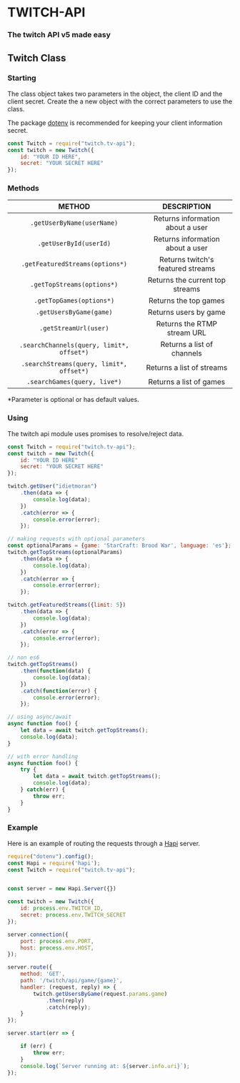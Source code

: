 # TWITCH-API
### The twitch API v5 made easy

## Twitch Class

### Starting
The class object takes two parameters in the object, the client ID and the client secret.
Create the a new object with the correct parameters to use the class.

The package [dotenv](https://github.com/motdotla/dotenv) is recommended for keeping your client information secret.
```js
const Twitch = require("twitch.tv-api");
const twitch = new Twitch({
    id: "YOUR ID HERE",
    secret: "YOUR SECRET HERE"
});
```

### Methods

| METHOD  | DESCRIPTION |
|:--------:|:-----------:|
| `.getUserByName(userName)` | Returns information about a user |
| `.getUserById(userId)` | Returns information about a user |
| `.getFeaturedStreams(options*)` | Returns twitch's featured streams |
| `.getTopStreams(options*)`      | Returns the current top streams |
| `.getTopGames(options*)`        | Returns the top games |
| `.getUsersByGame(game)`  |  Returns users by game |
| `.getStreamUrl(user)`    | Returns the RTMP stream URL |
| `.searchChannels(query, limit*, offset*)` | Returns a list of channels |
| `.searchStreams(query, limit*, offset*)` | Returns a list of streams |
| `.searchGames(query, live*)` | Returns a list of games |
*Parameter is optional or has default values.

### Using

The twitch api module uses promises to resolve/reject data.

```js
const Twitch = require("twitch.tv-api");
const twitch = new Twitch({
    id: "YOUR ID HERE"
    secret: "YOUR SECRET HERE"
});

twitch.getUser("idietmoran")
    .then(data => {
        console.log(data);
    })
    .catch(error => {
        console.error(error);
    });

// making requests with optional parameters
const optionalParams = {game: 'StarCraft: Brood War', language: 'es'};
twitch.getTopStreams(optionalParams)
    .then(data => {
        console.log(data);
    })
    .catch(error => {
        console.error(error);
    });

twitch.getFeaturedStreams({limit: 5})
    .then(data => {
        console.log(data);
    })
    .catch(error => {
        console.error(error);
    });

// non es6
twitch.getTopStreams()
    .then(function(data) {
        console.log(data);
    })
    .catch(function(error) {
        console.error(error);
    });

// using async/await
async function foo() {
    let data = await twitch.getTopStreams();
    console.log(data);
}

// with error handling
async function foo() {
    try {
        let data = await twitch.getTopStreams();
        console.log(data);
    } catch(err) {
        throw err;
    }
}
```

### Example

Here is an example of routing the requests through a [Hapi](https://github.com/hapijs/hapi) server.

```js
require("dotenv").config();
const Hapi = require('hapi');
const Twitch = require("twitch.tv-api");


const server = new Hapi.Server({})

const twitch = new Twitch({
    id: process.env.TWITCH_ID,
    secret: process.env.TWITCH_SECRET
});

server.connection({
    port: process.env.PORT,
    host: process.env.HOST,
});

server.route({
    method: 'GET',
    path: '/twitch/api/game/{game}',
    handler: (request, reply) => {
        twitch.getUsersByGame(request.params.game)
            .then(reply)
            .catch(reply);
    }
});

server.start(err => {

    if (err) {
        throw err;
    }
    console.log(`Server running at: ${server.info.uri}`);
});
```
